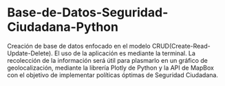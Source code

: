 # Base-de-Datos-Seguridad-Ciudadana-Python
Creación de base de datos enfocado en el modelo CRUD(Create-Read-Update-Delete). El uso de la aplicación es mediante la terminal. La recolección de la información será útil para plasmarlo en un gráfico de geolocalización, mediante la librería Plotly de Python y la API de MapBox con el objetivo de implementar políticas óptimas de Seguridad Ciudadana.
